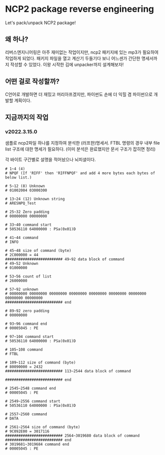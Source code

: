 # NCP2 package reverse engineering
Let's pack/unpack NCP2 package!

## 왜 하나?
리버스엔지니어링은 아주 재미없는 작업이지만, ncp2 패키지에 있는 mp3가 필요하여 작업하게 되었다.
패키지 파일을 열고 계산기 두들기다 보니 어느센가 간단한 명세서까지 작성할 수 있었다.
이왕 시작한 김에 unpacker까지 설계해보자!

## 어떤 걸로 작성할까?
C언어로 개발하면 더 재밌고 머리아프겠지만, 파이썬도 손에 더 익힐 겸 파이썬으로 개발할 계획이다.

## 지금까지의 작업
### v2022.3.15.0
샘플로 ncp2파일 하나를 지정하여 분석한 (러프한)명세서.
FTBL 명령의 경우 내부 file list 구조에 대한 명세가 필요하다. (이미 분석은 완료했지만 문서 구조가 잡히면 정리)

각 바이트 구간별로 설명을 적어놨으나 뇌피셜이다.
```
# 1~4 (4)
# NPQF (If 'RIFF' then 'RIFFNPQF' and add 4 more bytes each bytes of below list.)

# 5~12 (8) Unknown
# 01002004 03000300

# 13~24 (12) Unknown string
# ARESNPQ_Test

# 25~32 Zero padding
# 00000000 00000000

# 33~40 command start
# 50536110 64000000 : PSa(0x01)D

# 41~44 command
# INFO

# 45~48 size of command (byte)
# 2C000000 = 44
########################## 49~92 data block of command
# 49~52 Unknown
# 01000000

# 53~56 count of list
# 26000000

# 57~92 unknown
# 00000000 00000000 00000000 00000000 00000000 00000000 00000000 00000000 00000000
########################## end

# 89~92 zero padding
# 00000000

# 93~96 command end
# 00005045 : PE

# 97~104 command start
# 50536110 64000000 : PSa(0x01)D

# 105~108 command
# FTBL

# 109~112 size of command (byte)
# 80090000 = 2432
########################## 113~2544 data block of command

########################## end

# 2545~2548 command end
# 00005045 : PE

# 2549~2556 command start
# 50536110 64000000 : PSa(0x01)D

# 2557~2560 command
# DATA

# 2561~2564 size of command (byte)
# 9C092E00 = 3017116
########################## 2564~3019680 data block of command
########################## end
# 3019681~3019684 command end
# 00005045 : PE

```

